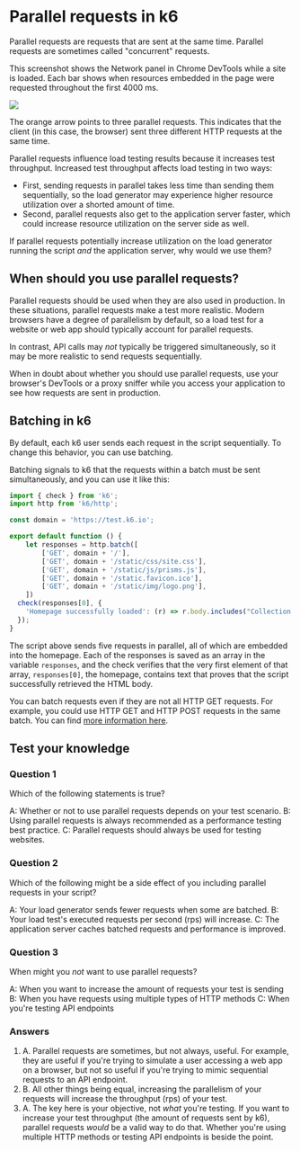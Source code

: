 # Parallel requests in k6
Parallel requests are requests that are sent at the same time. Parallel requests are sometimes called "concurrent" requests.

This screenshot shows the Network panel in Chrome DevTools while a site is loaded. Each bar shows when resources embedded in the page were requested throughout the first 4000 ms.

![](../../images/parallel-requests.png)

The orange arrow points to three parallel requests. This indicates that the client (in this case, the browser) sent three different HTTP requests at the same time.

Parallel requests influence load testing results because it increases test throughput. Increased test throughput affects load testing in two ways:
- First, sending requests in parallel takes less time than sending them sequentially, so the load generator may experience higher resource utilization over a shorted amount of time.
- Second, parallel requests also get to the application server faster, which could increase resource utilization on the server side as well.

If parallel requests potentially increase utilization on the load generator running the script _and_ the application server, why would we use them?

## When should you use parallel requests?

Parallel requests should be used when they are also used in production. In these situations, parallel requests make a test more realistic. Modern browsers have a degree of parallelism by default, so a load test for a website or web app should typically account for parallel requests.

In contrast, API calls may _not_ typically be triggered simultaneously, so it may be more realistic to send requests sequentially.

When in doubt about whether you should use parallel requests, use your browser's DevTools or a proxy sniffer while you access your application to see how requests are sent in production.

## Batching in k6

By default, each k6 user sends each request in the script sequentially. To change this behavior, you can use batching.

Batching signals to k6 that the requests within a batch must be sent simultaneously, and you can use it like this:

```js
import { check } from 'k6';
import http from 'k6/http';

const domain = 'https://test.k6.io';

export default function () {
    let responses = http.batch([
        ['GET', domain + '/'],
        ['GET', domain + '/static/css/site.css'],
        ['GET', domain + '/static/js/prisms.js'],
        ['GET', domain + '/static.favicon.ico'],
        ['GET', domain + '/static/img/logo.png'],
    ])
  check(responses[0], {
    'Homepage successfully loaded': (r) => r.body.includes("Collection of simple web-pages suitable for load testing"),
  });
}
```

The script above sends five requests in parallel, all of which are embedded into the homepage. Each of the responses is saved as an array in the variable `responses`, and the check verifies that the very first element of that array, `responses[0]`, the homepage, contains text that proves that the script successfully retrieved the HTML body.

You can batch requests even if they are not all HTTP GET requests. For example, you could use HTTP GET and HTTP POST requests in the same batch. You can find [more information here](https://k6.io/docs/javascript-api/k6-http/batch-requests/).

## Test your knowledge

### Question 1

Which of the following statements is true?

A: Whether or not to use parallel requests depends on your test scenario.
B: Using parallel requests is always recommended as a performance testing best practice.
C: Parallel requests should always be used for testing websites.

### Question 2

Which of the following might be a side effect of you including parallel requests in your script?

A: Your load generator sends fewer requests when some are batched.
B: Your load test's executed requests per second (rps) will increase.
C: The application server caches batched requests and performance is improved.

### Question 3

When might you _not_ want to use parallel requests?

A: When you want to increase the amount of requests your test is sending
B: When you have requests using multiple types of HTTP methods
C: When you're testing API endpoints

### Answers

1. A. Parallel requests are sometimes, but not always, useful. For example, they are useful if you're trying to simulate a user accessing a web app on a browser, but not so useful if you're trying to mimic sequential requests to an API endpoint.
2. B. All other things being equal, increasing the parallelism of your requests will increase the throughput (rps) of your test.
3. A. The key here is your objective, not *what* you're testing. If you want to increase your test throughput (the amount of requests sent by k6), parallel requests *would* be a valid way to do that. Whether you're using multiple HTTP methods or testing API endpoints is beside the point.
